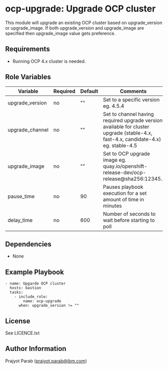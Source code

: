 ocp-upgrade: Upgrade OCP cluster
=========

This module will upgrade an existing OCP cluster based on upgrade_version or upgrade_image. If both upgrade_version and upgrade_image are specified then upgrade_image value gets preference.

Requirements
------------

 - Running OCP 4.x cluster is needed.

Role Variables
--------------

| Variable        | Required | Default    | Comments                                                      |
|-----------------|----------|------------|---------------------------------------------------------------|
| upgrade_version | no       | ""         | Set to a specific version eg. 4.5.4                        |
| upgrade_channel | no       | ""         | Set to channel having required upgrade version available for cluster upgrade (stable-4.x, fast-4.x, candidate-4.x) eg. stable-4.5 |
| upgrade_image   | no       | ""         | Set to OCP upgrade image eg. quay.io/openshift-release-dev/ocp-release@sha256:12345.. |
| pause_time      | no       | 90         | Pauses playbook execution for a set amount of time in minutes |
| delay_time      | no       | 600        | Number of seconds to wait before starting to poll             |

Dependencies
------------

 - None

Example Playbook
----------------

    - name: Upgarde OCP cluster
      hosts: bastion
      tasks:
        - include_role:
            name: ocp-upgrade
          when: upgrade_version != ""

License
-------

See LICENCE.txt

Author Information
------------------

Prajyot Parab (prajyot.parab@ibm.com)

